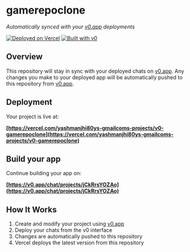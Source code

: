 # gamerepoclone

*Automatically synced with your [v0.app](https://v0.app) deployments*

[![Deployed on Vercel](https://img.shields.io/badge/Deployed%20on-Vercel-black?style=for-the-badge&logo=vercel)](https://vercel.com/yashmanjhi80ys-gmailcoms-projects/v0-gamerepoclone)
[![Built with v0](https://img.shields.io/badge/Built%20with-v0.app-black?style=for-the-badge)](https://v0.app/chat/projects/jCkRrsYOZAo)

## Overview

This repository will stay in sync with your deployed chats on [v0.app](https://v0.app).
Any changes you make to your deployed app will be automatically pushed to this repository from [v0.app](https://v0.app).

## Deployment

Your project is live at:

**[https://vercel.com/yashmanjhi80ys-gmailcoms-projects/v0-gamerepoclone](https://vercel.com/yashmanjhi80ys-gmailcoms-projects/v0-gamerepoclone)**

## Build your app

Continue building your app on:

**[https://v0.app/chat/projects/jCkRrsYOZAo](https://v0.app/chat/projects/jCkRrsYOZAo)**

## How It Works

1. Create and modify your project using [v0.app](https://v0.app)
2. Deploy your chats from the v0 interface
3. Changes are automatically pushed to this repository
4. Vercel deploys the latest version from this repository
